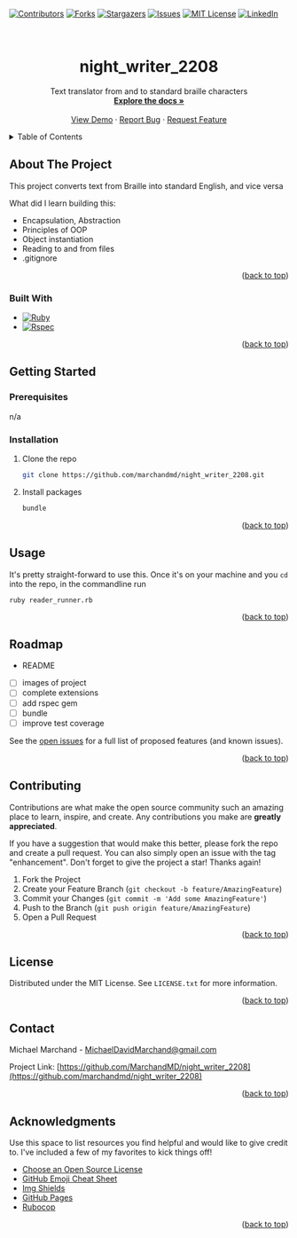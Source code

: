 <!-- Improved compatibility of back to top link: See: https://github.com/marchandmd/night_writer_2208/pull/73 -->

<a name="readme-top"></a>

<!--
*** Thanks for checking out the night_writer_2208. If you have a suggestion
*** that would make this better, please fork the repo and create a pull request
*** or simply open an issue with the tag "enhancement".
*** Don't forget to give the project a star!
*** Thanks again! Now go create something AMAZING! :D
-->

<!-- PROJECT SHIELDS -->
<!--
*** I'm using markdown "reference style" links for readability.
*** Reference links are enclosed in brackets [ ] instead of parentheses ( ).
*** See the bottom of this document for the declaration of the reference variables
*** for contributors-url, forks-url, etc. This is an optional, concise syntax you may use.
*** https://www.markdownguide.org/basic-syntax/#reference-style-links
-->

[![Contributors][contributors-shield]][contributors-url]
[![Forks][forks-shield]][forks-url]
[![Stargazers][stars-shield]][stars-url]
[![Issues][issues-shield]][issues-url]
[![MIT License][license-shield]][license-url]
[![LinkedIn][linkedin-shield]][linkedin-url]

<!-- PROJECT LOGO -->
<br />
<div align="center">

  <h1 align="center">night_writer_2208</h1>

  <p align="center">
    Text translator from and to standard braille characters
    <br />
    <a href="https://github.com/marchandmd/night_writer_2208"><strong>Explore the docs »</strong></a>
    <br />
    <br />
    <a href="https://github.com/marchandmd/night_writer_2208">View Demo</a>
    ·
    <a href="https://github.com/marchandmd/night_writer_2208/issues">Report Bug</a>
    ·
    <a href="https://github.com/marchandmd/night_writer_2208/issues">Request Feature</a>
  </p>
</div>

<!-- TABLE OF CONTENTS -->
<details>
  <summary>Table of Contents</summary>
  <ol>
    <li>
      <a href="#about-the-project">About The Project</a>
      <ul>
        <li><a href="#built-with">Built With</a></li>
      </ul>
    </li>
    <li>
      <a href="#getting-started">Getting Started</a>
      <ul>
        <li><a href="#prerequisites">Prerequisites</a></li>
        <li><a href="#installation">Installation</a></li>
      </ul>
    </li>
    <li><a href="#usage">Usage</a></li>
    <li><a href="#roadmap">Roadmap</a></li>
    <li><a href="#contributing">Contributing</a></li>
    <li><a href="#license">License</a></li>
    <li><a href="#contact">Contact</a></li>
    <li><a href="#acknowledgments">Acknowledgments</a></li>
  </ol>
</details>

<!-- ABOUT THE PROJECT -->

## About The Project

This project converts text from Braille into standard English, and vice versa

What did I learn building this:

- Encapsulation, Abstraction
- Principles of OOP
- Object instantiation
- Reading to and from files
- .gitignore


<p align="right">(<a href="#readme-top">back to top</a>)</p>

### Built With

-   [![Ruby][ruby.com]][ruby-url]
-   [![Rspec][rspec.com]][rspec-url]

<p align="right">(<a href="#readme-top">back to top</a>)</p>

<!-- GETTING STARTED -->

## Getting Started

### Prerequisites

n/a

### Installation

1. Clone the repo
    ```sh
    git clone https://github.com/marchandmd/night_writer_2208.git
    ```
2. Install packages
    ```sh
    bundle
    ```

<p align="right">(<a href="#readme-top">back to top</a>)</p>

<!-- USAGE EXAMPLES -->

## Usage

It's pretty straight-forward to use this. Once it's on your machine and you `cd` into the repo, in the commandline run

```bs
ruby reader_runner.rb
```


<p align="right">(<a href="#readme-top">back to top</a>)</p>

<!-- ROADMAP -->

## Roadmap

- README
- [ ] images of project
- [ ] complete extensions
- [ ] add rspec gem
- [ ] bundle
- [ ] improve test coverage

See the [open issues](https://github.com/marchandmd/night_writer_2208/issues) for a full list of proposed features (and known issues).

<p align="right">(<a href="#readme-top">back to top</a>)</p>

<!-- CONTRIBUTING -->

## Contributing

Contributions are what make the open source community such an amazing place to learn, inspire, and create. Any contributions you make are **greatly appreciated**.

If you have a suggestion that would make this better, please fork the repo and create a pull request. You can also simply open an issue with the tag "enhancement".
Don't forget to give the project a star! Thanks again!

1. Fork the Project
2. Create your Feature Branch (`git checkout -b feature/AmazingFeature`)
3. Commit your Changes (`git commit -m 'Add some AmazingFeature'`)
4. Push to the Branch (`git push origin feature/AmazingFeature`)
5. Open a Pull Request

<p align="right">(<a href="#readme-top">back to top</a>)</p>

<!-- LICENSE -->

## License

Distributed under the MIT License. See `LICENSE.txt` for more information.

<p align="right">(<a href="#readme-top">back to top</a>)</p>

<!-- CONTACT -->

## Contact

Michael Marchand - MichaelDavidMarchand@gmail.com

Project Link: [https://github.com/MarchandMD/night_writer_2208](https://github.com/marchandmd/night_writer_2208)

<p align="right">(<a href="#readme-top">back to top</a>)</p>

<!-- ACKNOWLEDGMENTS -->

## Acknowledgments

Use this space to list resources you find helpful and would like to give credit to. I've included a few of my favorites to kick things off!

-   [Choose an Open Source License](https://choosealicense.com)
-   [GitHub Emoji Cheat Sheet](https://www.webpagefx.com/tools/emoji-cheat-sheet)
-   [Img Shields](https://shields.io)
-   [GitHub Pages](https://pages.github.com)
-   [Rubocop](https://rubocop.org/)

<p align="right">(<a href="#readme-top">back to top</a>)</p>

<!-- MARKDOWN LINKS & IMAGES -->
<!-- https://www.markdownguide.org/basic-syntax/#reference-style-links -->

[contributors-shield]: https://img.shields.io/github/contributors/marchandmd/night_writer_2208.svg?style=for-the-badge
[contributors-url]: https://github.com/marchandmd/night_writer_2208/graphs/contributors
[forks-shield]: https://img.shields.io/github/forks/marchandmd/night_writer_2208.svg?style=for-the-badge
[forks-url]: https://github.com/marchandmd/night_writer_2208/network/members
[stars-shield]: https://img.shields.io/github/stars/marchandmd/night_writer_2208.svg?style=for-the-badge
[stars-url]: https://github.com/marchandmd/night_writer_2208/stargazers
[issues-shield]: https://img.shields.io/github/issues/marchandmd/night_writer_2208.svg?style=for-the-badge
[issues-url]: https://github.com/marchandmd/night_writer_2208/issues
[license-shield]: https://img.shields.io/github/license/marchandmd/night_writer_2208.svg?style=for-the-badge
[license-url]: https://github.com/marchandmd/night_writer_2208/blob/master/LICENSE.txt
[linkedin-shield]: https://img.shields.io/badge/-LinkedIn-black.svg?style=for-the-badge&logo=linkedin&colorB=555
[linkedin-url]: https://linkedin.com/in/mmarchand1/
[product-screenshot]: images/screenshot.png
[bootstrap.com]: https://img.shields.io/badge/Bootstrap-563D7C?style=for-the-badge&logo=bootstrap&logoColor=white
[bootstrap-url]: https://getbootstrap.com
[ruby.com]: https://img.shields.io/badge/ruby-v2.7.4-red
[ruby-url]: https://ruby-doc.org/core-2.7.2/
[rspec.com]: https://img.shields.io/badge/rspec-v3.10-success
[rspec-url]: https://rspec.info/documentation/
